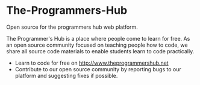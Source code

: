 # The-Programmers-Hub
Open source for the programmers hub web platform.

The Programmer's Hub is a place where people come to learn for free.
As an open source community focused on teaching people how to code, we share all source code materials
to enable students learn to code practically.

* Learn to code for free on http://www.theprogrammershub.net
* Contribute to our open source community by reporting bugs to our platform and suggesting fixes if possible.

